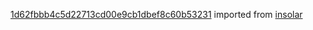 [1d62fbbb4c5d22713cd00e9cb1dbef8c60b53231](https://github.com/insolar/insolar/commit/1d62fbbb4c5d22713cd00e9cb1dbef8c60b53231) imported from [insolar](https://github.com/insolar/insolar)
